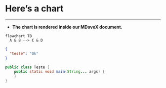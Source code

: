 
# Here’s a chart

---

- **The chart is rendered inside our MDsveX document.**

```mermaid
flowchart TB
  A & B --> C & D
```

```json
{
  "teste": "Ok"
}
```

```java
public class Teste {
    public static void main(String... args) {
    }
}
```